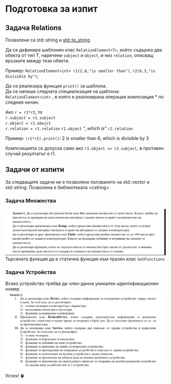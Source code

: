 # Подготовка за изпит

## Задача Relations

Позволени са std::string и [std::to_string](https://cplusplus.com/reference/string/to_string/)
  
Да се дефинира шаблонен клас `RelationElement<T>`, който съдържа два обекта от тип Т, наречени `subject` и `object`, и низ `relation`, описващ връзките между тези обекти.  
  
Пример: `RelationElement<int> r1(2,6,"is smaller than")`, `r2(6,3,"is divisible by")`;  
  
Да се реализира функция `print()` за шаблона.  
Да се напише следната специализация на шаблона: `RelationElement<int>` , в която е реализирана операция композиция \* по следния начин:

Ако `r = r1*r2`, то  
`r.subject = r1.subject`  
`r.object = r2.obejct`  
`r.relation = r1.relation` `r1.object` *", which is"* `r2.relation`  
  
Пример: `(r1*r2).print()`: 2 is smaller than 6, which is divisible by 3  
  
Композицията се допуска само ако `r1.object == r2.subject`, в противен случай резултатът е r1.  

## Задачи от изпити

За следващите задачи не е позволено ползването на std::vector и std::string. Позволена е библиотеката \<cstring\>

### Задача Множества

![Множества](images/sets.png)
Търсената функция да е статична функция към празен клас `SetFunctions`

### Задача Устройства

Всяко устройство трябва да член-данна уникален идентификационен номер
![Устройства](images/devices.png)

Успех! :four_leaf_clover:
